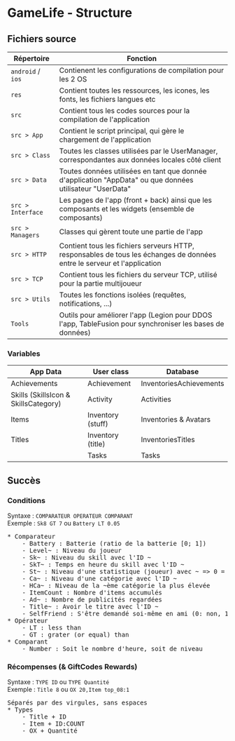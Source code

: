 # GameLife - Structure

## Fichiers source
| Répertoire | Fonction |
|-|-|
| `android` / `ios` | Contienent les configurations de compilation pour les 2 OS |
| `res` | Contient toutes les ressources, les icones, les fonts, les fichiers langues etc |
| `src` | Contient tous les codes sources pour la compilation de l'application |
| `src > App` | Contient le script principal, qui gère le chargement de l'application |
| `src > Class` | Toutes les classes utilisées par le UserManager, correspondantes aux données locales côté client |
| `src > Data` | Toutes données utilisées en tant que donnée d'application "AppData" ou que données utilisateur "UserData" |
| `src > Interface` | Les pages de l'app (front + back) ainsi que les composants et les widgets (ensemble de composants) |
| `src > Managers` | Classes qui gèrent toute une partie de l'app |
| `src > HTTP` | Contient tous les fichiers serveurs HTTP, responsables de tous les échanges de données entre le serveur et l'application |
| `src > TCP` | Contient tous les fichiers du serveur TCP, utilisé pour la partie multijoueur |
| `src > Utils` | Toutes les fonctions isolées (requêtes, notifications, ...) |
| `Tools` | Outils pour améliorer l'app (Legion pour DDOS l'app, TableFusion pour synchroniser les bases de données) |

### Variables
| App Data | User class | Database |
|-|-|-|
| Achievements | Achievement | InventoriesAchievements |
| Skills (SkillsIcon & SkillsCategory) | Activity | Activities |
| Items | Inventory (stuff) | Inventories & Avatars |
| Titles | Inventory (title) | InventoriesTitles |
| | Tasks | Tasks |



## Succès
### Conditions
Syntaxe : ``` COMPARATEUR OPERATEUR COMPARANT ```\
Exemple : ``` Sk8 GT 7 ``` ou ``` Battery LT 0.05 ```
<pre>
* Comparateur
    - Battery : Batterie (ratio de la batterie [0; 1])
    - Level~ : Niveau du joueur
    - Sk~ : Niveau du skill avec l'ID ~
    - SkT~ : Temps en heure du skill avec l'ID ~
    - St~ : Niveau d'une statistique (joueur) avec ~ => 0 = int, 1 = soc, 2 = for, 3 = end, 4 = agi, 5 = dex
    - Ca~ : Niveau d'une catégorie avec l'ID ~
    - HCa~ : Niveau de la ~ème catégorie la plus élevée
    - ItemCount : Nombre d'items accumulés
    - Ad~ : Nombre de publicités regardées
    - Title~ : Avoir le titre avec l'ID ~
    - SelfFriend : S'être demandé soi-même en ami (0: non, 1: oui)
* Opérateur
    - LT : less than
    - GT : grater (or equal) than
* Comparant
    - Number : Soit le nombre d'heure, soit de niveau
</pre>

### Récompenses (& GiftCodes Rewards)
Syntaxe : ``` TYPE ID ``` ou ``` TYPE Quantité ```\
Exemple : ``` Title 8 ``` ou ``` OX 20,Item top_08:1 ```
<pre>
Séparés par des virgules, sans espaces
* Types
    - Title + ID
    - Item + ID:COUNT
    - OX + Quantité
</pre>
